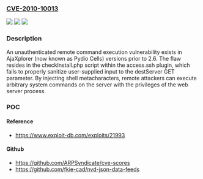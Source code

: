 ### [CVE-2010-10013](https://cve.mitre.org/cgi-bin/cvename.cgi?name=CVE-2010-10013)
![](https://img.shields.io/static/v1?label=Product&message=AjaXplorer&color=blue)
![](https://img.shields.io/static/v1?label=Version&message=*%20&color=brightgreen)
![](https://img.shields.io/static/v1?label=Vulnerability&message=CWE-78%20Improper%20Neutralization%20of%20Special%20Elements%20used%20in%20an%20OS%20Command%20('OS%20Command%20Injection')&color=brightgreen)

### Description

An unauthenticated remote command execution vulnerability exists in AjaXplorer (now known as Pydio Cells) versions prior to 2.6. The flaw resides in the checkInstall.php script within the access.ssh plugin, which fails to properly sanitize user-supplied input to the destServer GET parameter. By injecting shell metacharacters, remote attackers can execute arbitrary system commands on the server with the privileges of the web server process.

### POC

#### Reference
- https://www.exploit-db.com/exploits/21993

#### Github
- https://github.com/ARPSyndicate/cve-scores
- https://github.com/fkie-cad/nvd-json-data-feeds

